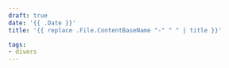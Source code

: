 ```yaml
---
draft: true
date: '{{ .Date }}'
title: '{{ replace .File.ContentBaseName "-" " " | title }}'

tags:
- divers
---
```

